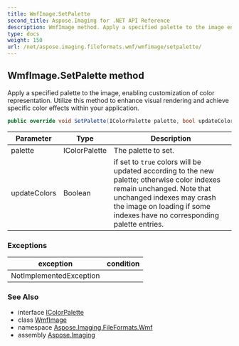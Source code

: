 ```yaml
---
title: WmfImage.SetPalette
second_title: Aspose.Imaging for .NET API Reference
description: WmfImage method. Apply a specified palette to the image enabling customization of color representation. Utilize this method to enhance visual rendering and achieve specific color effects within your application
type: docs
weight: 150
url: /net/aspose.imaging.fileformats.wmf/wmfimage/setpalette/
---
```

## WmfImage.SetPalette method

Apply a specified palette to the image, enabling customization of color representation. Utilize this method to enhance visual rendering and achieve specific color effects within your application.

```csharp
public override void SetPalette(IColorPalette palette, bool updateColors)
```

| Parameter | Type | Description |
| --- | --- | --- |
| palette | IColorPalette | The palette to set. |
| updateColors | Boolean | if set to `true` colors will be updated according to the new palette; otherwise color indexes remain unchanged. Note that unchanged indexes may crash the image on loading if some indexes have no corresponding palette entries. |

### Exceptions

| exception | condition |
| --- | --- |
| NotImplementedException |  |

### See Also

* interface [IColorPalette](../../../aspose.imaging/icolorpalette/)
* class [WmfImage](../)
* namespace [Aspose.Imaging.FileFormats.Wmf](../../wmfimage/)
* assembly [Aspose.Imaging](../../../)


